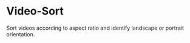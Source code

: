# Video-Sort
Sort videos according to aspect ratio and identify landscape or portrait orientation. 
